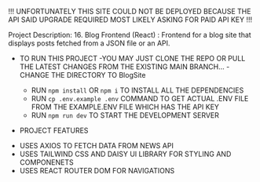 !!!
UNFORTUNATELY THIS SITE COULD NOT BE DEPLOYED BECAUSE THE API SAID UPGRADE REQUIRED MOST LIKELY ASKING FOR PAID API KEY
!!!

Project Description: 16. Blog Frontend (React) : Frontend for a blog site that displays posts fetched from a JSON file or an API.

- TO RUN THIS PROJECT
  -YOU MAY JUST CLONE THE REPO OR PULL THE LATEST CHANGES FROM THE EXISTING MAIN BRANCH...
  -CHANGE THE DIRECTORY TO BlogSite

  - RUN `npm install` OR `npm i` TO INSTALL ALL THE DEPENDENCIES
  - RUN `cp .env.example .env` COMMAND TO GET ACTUAL .ENV FILE FROM THE EXAMPLE.ENV FILE WHICH HAS THE API KEY
  - RUN `npm run dev` TO START THE DEVELOPMENT SERVER

- PROJECT FEATURES

* USES AXIOS TO FETCH DATA FROM NEWS API
* USES TAILWIND CSS AND DAISY UI LIBRARY FOR STYLING AND COMPONENETS
* USES REACT ROUTER DOM FOR NAVIGATIONS
